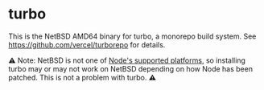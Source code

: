 # turbo

This is the NetBSD AMD64 binary for turbo, a monorepo build system. See https://github.com/vercel/turborepo for details.

⚠️ Note: NetBSD is not one of [Node's supported platforms](https://nodejs.org/api/process.html#process_process_platform), so installing turbo may or may not work on NetBSD depending on how Node has been patched. This is not a problem with turbo. ⚠️
